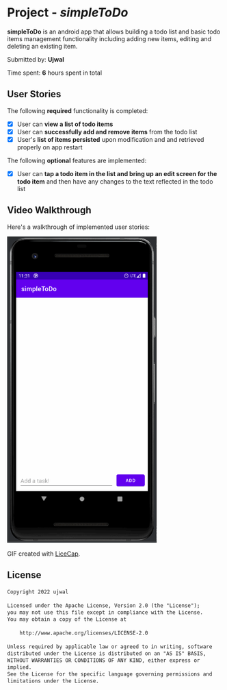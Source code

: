 # Project - *simpleToDo*

**simpleToDo** is an android app that allows building a todo list and basic todo items management functionality including adding new items, editing and deleting an existing item.

Submitted by: **Ujwal**

Time spent: **6** hours spent in total

## User Stories

The following **required** functionality is completed:

* [x] User can **view a list of todo items**
* [x] User can **successfully add and remove items** from the todo list
* [x] User's **list of items persisted** upon modification and and retrieved properly on app restart

The following **optional** features are implemented:

* [x] User can **tap a todo item in the list and bring up an edit screen for the todo item** and then have any changes to the text reflected in the todo list

[comment]: <> (The following **additional** features are implemented:)

[comment]: <> (* [ ] List anything else that you can get done to improve the app functionality!)

## Video Walkthrough

Here's a walkthrough of implemented user stories:

<img src='./appgif.gif' title='Video Walkthrough' width='350px' height='auto' alt='Video Walkthrough' />

GIF created with [LiceCap](http://www.cockos.com/licecap/).

<!-- ## Notes -->

<!-- Describe any challenges encountered while building the app. -->

## License

    Copyright 2022 ujwal

    Licensed under the Apache License, Version 2.0 (the "License");
    you may not use this file except in compliance with the License.
    You may obtain a copy of the License at

        http://www.apache.org/licenses/LICENSE-2.0

    Unless required by applicable law or agreed to in writing, software
    distributed under the License is distributed on an "AS IS" BASIS,
    WITHOUT WARRANTIES OR CONDITIONS OF ANY KIND, either express or implied.
    See the License for the specific language governing permissions and
    limitations under the License.

